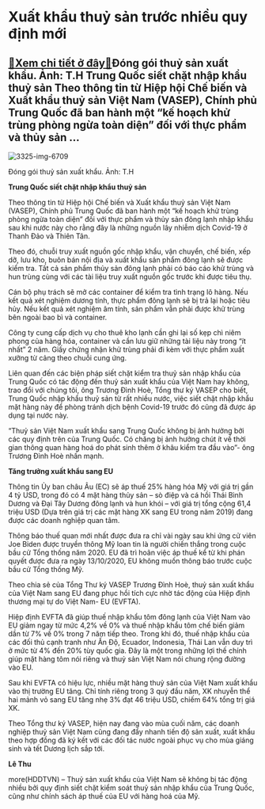 Xuất khẩu thuỷ sản trước nhiều quy định mới
===========================================

[:gift:Xem chi tiết ở đây:gift:](https://hddtvn.com/xuat-khau-thuy-san-truoc-nhieu-quy-dinh-moi/)Đóng gói thuỷ sản xuất khẩu. Ảnh: T.H Trung Quốc siết chặt nhập khẩu thuỷ sản Theo thông tin từ Hiệp hội Chế biến và Xuất khẩu thuỷ sản Việt Nam (VASEP), Chính phủ Trung Quốc đã ban hành một “kế hoạch khử trùng phòng ngừa toàn diện” đối với thực phẩm và thủy sản …
------------------------------------------------------------------------------------------------------------------------------------------------------------------------------------------------------------------------------------------------------------------------





![3325-img-6709](https://hddtvn.com/wp-content/uploads/2021/01/3325_IMG_6709-2.jpg "Xuất khẩu thuỷ sản trước nhiều quy định mới")


Đóng gói thuỷ sản xuất khẩu. Ảnh: T.H



**Trung Quốc siết chặt nhập khẩu thuỷ sản**


Theo thông tin từ Hiệp hội Chế biến và Xuất khẩu thuỷ sản Việt Nam (VASEP), Chính phủ Trung Quốc đã ban hành một “kế hoạch khử trùng phòng ngừa toàn diện” đối với thực phẩm và thủy sản đông lạnh nhập khẩu sau khi nước này cho rằng đây là những nguồn lây nhiễm dịch Covid-19 ở Thanh Đảo và Thiên Tân.


Theo đó, chuỗi truy xuất nguồn gốc nhập khẩu, vận chuyển, chế biến, xếp dỡ, lưu kho, buôn bán nội địa và xuất khẩu sản phẩm đông lạnh sẽ được kiểm tra. Tất cả sản phẩm thủy sản đông lạnh phải có báo cáo khử trùng và hun trùng cùng với các tài liệu truy xuất nguồn gốc trước khi được tiêu thụ.


Cán bộ phụ trách sẽ mở các container để kiểm tra tình trạng lô hàng. Nếu kết quả xét nghiệm dương tính, thực phẩm đông lạnh sẽ bị trả lại hoặc tiêu hủy. Nếu kết quả xét nghiệm âm tính, sản phẩm vẫn phải được khử trùng bên ngoài bao bì và container.


Công ty cung cấp dịch vụ cho thuê kho lạnh cần ghi lại số kẹp chì niêm phong của hàng hóa, container và cần lưu giữ những tài liệu này trong “ít nhất” 2 năm. Giấy chứng nhận khử trùng phải đi kèm với thực phẩm xuất xưởng từ cảng theo chuỗi cung ứng.


Liên quan đến các biện pháp siết chặt kiểm tra thuỷ sản nhập khẩu của Trung Quốc có tác động đến thuỷ sản xuất khẩu của Việt Nam hay không, trao đổi với chúng tôi, ông Trương Đình Hoè, Tổng thư ký VASEP cho biết, Trung Quốc nhập khẩu thuỷ sản từ rất nhiều nước, việc siết chặt nhập khẩu mặt hàng này để phòng tránh dịch bệnh Covid-19 trước đó cũng đã được áp dụng tại nước này.


“Thuỷ sản Việt Nam xuất khẩu sang Trung Quốc không bị ảnh hưởng bởi các quy định trên của Trung Quốc. Có chăng bị ảnh hưởng chút ít về thời gian thông quan hàng hoá do phát sinh thêm ở khâu kiểm tra đầu vào”- ông Trương Đình Hoè nhấn mạnh.


**Tăng trưởng xuất khẩu sang EU** 


Thông tin Ủy ban châu Âu (EC) sẽ áp thuế 25% hàng hóa Mỹ với giá trị gần 4 tỷ USD, trong đó có 4 mặt hàng thủy sản – sò điệp và cá hồi Thái Bình Dương và Đại Tây Dương đông lạnh và hun khói – với giá trị tổng cộng 61,4 triệu USD (Dựa trên giá trị các mặt hàng XK sang EU trong năm 2019) đang được các doanh nghiệp quan tâm.


Thông báo thuế quan mới nhất được đưa ra chỉ vài ngày sau khi ứng cử viên Joe Biden được truyền thông Mỹ loan tin là người chiến thắng trong cuộc bầu cử Tổng thống năm 2020. EU đã trì hoãn việc áp thuế kể từ khi phán quyết được đưa ra ngày 13/10/2020, EU không muốn thông báo trước cuộc bầu cử Tổng thống Mỹ.


Theo chia sẻ của Tổng Thư ký VASEP Trương Đình Hoè, thuỷ sản xuất khẩu của Việt Nam sang EU đang phục hồi tích cực nhờ tác động của Hiệp định thương mại tự do Việt Nam- EU (EVFTA).


Hiệp định EVFTA đã giúp thuế nhập khẩu tôm đông lạnh của Việt Nam vào EU giảm ngay từ mức 4,2% về 0% và thuế nhập khẩu tôm chế biến giảm dần từ 7% về 0% trong 7 năm tiếp theo. Trong khi đó, thuế nhập khẩu của các đối thủ cạnh tranh như Ấn Độ, Ecuador, Indonesia, Thái Lan vẫn duy trì ở mức từ 4% đến 20% tùy quốc gia. Đây là một trong những lợi thế chính giúp mặt hàng tôm nói riêng và thuỷ sản Việt Nam nói chung rộng đường vào EU.


Sau khi EVFTA có hiệu lực, nhiều mặt hàng thuỷ sản của Việt Nam xuất khẩu vào thị trường EU tăng. Chỉ tính riêng trong 3 quý đầu năm, XK nhuyễn thể hai mảnh vỏ sang EU tăng nhẹ 3% đạt 46 triệu USD, chiếm 64% tổng trị giá XK.


Theo Tổng thư ký VASEP, hiện nay đang vào mùa cuối năm, các doanh nghiệp thuỷ sản Việt Nam cũng đang đẩy nhanh tiến độ sản xuất, xuất khẩu theo hợp đồng đã ký kết với các đối tác nước ngoài phục vụ cho mùa giáng sinh và tết Dương lịch sắp tới.




**Lê Thu**



more(HDDTVN) – Thuỷ sản xuất khẩu của Việt Nam sẽ không bị tác động nhiều bởi quy định siết chặt kiểm soát thuỷ sản nhập khẩu của Trung Quốc, cũng như chính sách áp thuế của EU với hàng hoá của Mỹ.


